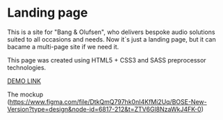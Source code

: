 # Landing page

This is a site for "Bang & Olufsen", who delivers bespoke audio solutions suited to all occasions and needs. Now it`s just a landing page, but it can bacame a multi-page site if we need it.

This page was created using HTML5 + CSS3 and SASS preprocessor technologies.

[DEMO LINK](https://VKdrvtsv.github.io/layout_landing-page/)

The mockup (https://www.figma.com/file/DtkQmQ797hk0nI4KfMi2Uq/BOSE-New-Version?type=design&node-id=6817-212&t=ZTV6Gl8NzaWkJ4FK-0)
